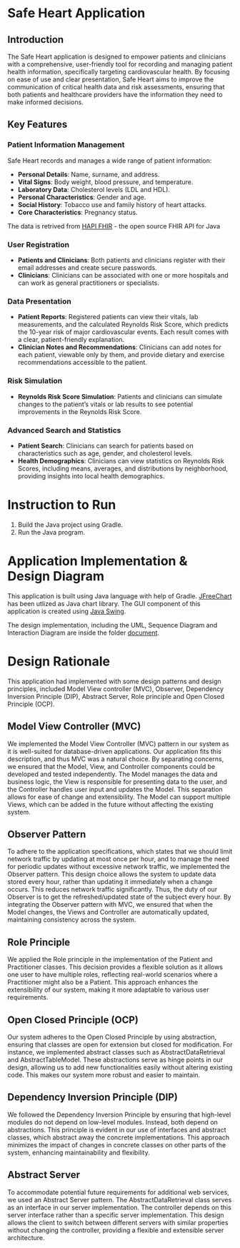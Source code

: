 # Safe Heart Application

## Introduction

The Safe Heart application is designed to empower patients and clinicians with a comprehensive, user-friendly tool for recording and managing patient health information, specifically targeting cardiovascular health. By focusing on ease of use and clear presentation, Safe Heart aims to improve the communication of critical health data and risk assessments, ensuring that both patients and healthcare providers have the information they need to make informed decisions.

## Key Features

### Patient Information Management
Safe Heart records and manages a wide range of patient information:
- **Personal Details**: Name, surname, and address.
- **Vital Signs**: Body weight, blood pressure, and temperature.
- **Laboratory Data**: Cholesterol levels (LDL and HDL).
- **Personal Characteristics**: Gender and age.
- **Social History**: Tobacco use and family history of heart attacks.
- **Core Characteristics**: Pregnancy status.

The data is retrived from [HAPI FHIR](https://hapifhir.io/) - the open source FHIR API for Java

### User Registration
- **Patients and Clinicians**: Both patients and clinicians register with their email addresses and create secure passwords.
- **Clinicians**: Clinicians can be associated with one or more hospitals and can work as general practitioners or specialists.

### Data Presentation
- **Patient Reports**: Registered patients can view their vitals, lab measurements, and the calculated Reynolds Risk Score, which predicts the 10-year risk of major cardiovascular events. Each result comes with a clear, patient-friendly explanation.
- **Clinician Notes and Recommendations**: Clinicians can add notes for each patient, viewable only by them, and provide dietary and exercise recommendations accessible to the patient.

### Risk Simulation
- **Reynolds Risk Score Simulation**: Patients and clinicians can simulate changes to the patient’s vitals or lab results to see potential improvements in the Reynolds Risk Score.

### Advanced Search and Statistics
- **Patient Search**: Clinicians can search for patients based on characteristics such as age, gender, and cholesterol levels.
- **Health Demographics**: Clinicians can view statistics on Reynolds Risk Scores, including means, averages, and distributions by neighborhood, providing insights into local health demographics.


# Instruction to Run
1. Build the Java project using Gradle.
2. Run the Java program.


# Application Implementation & Design Diagram
This application is built using Java language with help of Gradle. [JFreeChart](https://www.jfree.org/) has been utlized as Java chart library. The GUI component of this application is created using [Java Swing](https://docs.oracle.com/javase/tutorial/uiswing/).


The design implementation, including the UML, Sequence Diagram and Interaction Diagram are inside the folder [document](https://github.com/chailam/SafeHeart/tree/master/document).


# Design Rationale
This application  had implemented with some design patterns and design principles, included Model View controller (MVC), Observer, Dependency Inversion Principle (DIP), Abstract Server, Role principle and Open Closed Principle (OCP).


## Model View Controller (MVC)

We implemented the Model View Controller (MVC) pattern in our system as it is well-suited for database-driven applications. Our application fits this description, and thus MVC was a natural choice. By separating concerns, we ensured that the Model, View, and Controller components could be developed and tested independently. The Model manages the data and business logic, the View is responsible for presenting data to the user, and the Controller handles user input and updates the Model. This separation allows for ease of change and extensibility. The Model can support multiple Views, which can be added in the future without affecting the existing system.


## Observer Pattern

To adhere to the application specifications, which states that we should limit network traffic
by updating at most once per hour, and to manage the need for periodic updates without excessive network traffic, we implemented the Observer pattern. This design choice allows the system to update data stored every hour, rather than updating it immediately when a change occurs. This reduces network traffic significantly. Thus, the duty of our Observer is to get the refreshed/updated state of the subject every hour. By integrating the Observer pattern with MVC, we ensured that when the Model changes, the Views and Controller are automatically updated, maintaining consistency across the system.

## Role Principle

We applied the Role principle in the implementation of the Patient and Practitioner classes. This decision provides a flexible solution as it allows one user to have multiple roles, reflecting real-world scenarios where a Practitioner might also be a Patient. This approach enhances the extensibility of our system, making it more adaptable to various user requirements.

## Open Closed Principle (OCP)

Our system adheres to the Open Closed Principle by using abstraction, ensuring that classes are open for extension but closed for modification. For instance, we implemented abstract classes such as AbstractDataRetrieval and AbstractTableModel. These abstractions serve as hinge points in our design, allowing us to add new functionalities easily without altering existing code. This makes our system more robust and easier to maintain.

## Dependency Inversion Principle (DIP)

We followed the Dependency Inversion Principle by ensuring that high-level modules do not depend on low-level modules. Instead, both depend on abstractions. This principle is evident in our use of interfaces and abstract classes, which abstract away the concrete implementations. This approach minimizes the impact of changes in concrete classes on other parts of the system, enhancing maintainability and flexibility.

## Abstract Server

To accommodate potential future requirements for additional web services, we used an Abstract Server pattern. The AbstractDataRetrieval class serves as an interface in our server implementation. The controller depends on this server interface rather than a specific server implementation. This design allows the client to switch between different servers with similar properties without changing the controller, providing a flexible and extensible server architecture.


